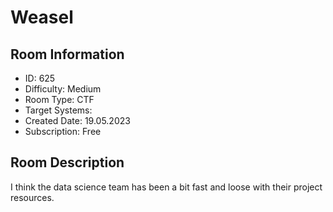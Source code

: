 ﻿# Weasel

## Room Information
- ID: 625
- Difficulty: Medium
- Room Type: CTF
- Target Systems: 
- Created Date: 19.05.2023
- Subscription: Free

## Room Description
I think the data science team has been a bit fast and loose with their project resources.
